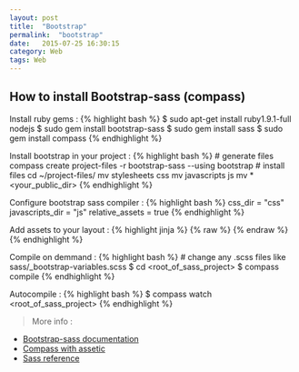 ```yaml
---
layout: post
title:  "Bootstrap"
permalink:  "bootstrap"
date:   2015-07-25 16:30:15
category: Web
tags: Web
---
```


## How to install Bootstrap-sass (compass)

Install ruby gems
: {% highlight bash %}
    $ sudo apt-get install ruby1.9.1-full nodejs
    $ sudo gem install bootstrap-sass
    $ sudo gem install sass
    $ sudo gem install compass
{% endhighlight %}

Install bootstrap in your project
: {% highlight bash %}
    # generate files
    compass create project-files -r bootstrap-sass --using bootstrap
    # install files
    cd ~/project-files/
    mv stylesheets css
    mv javascripts js
    mv * <your_public_dir>
{% endhighlight %}

Configure bootstrap sass compiler
: {% highlight bash %}
    css_dir = "css"
    javascripts_dir = "js"
    relative_assets = true
{% endhighlight %}


Add assets to your layout
: {% highlight jinja %}
{% raw %}
    <link href="{{ asset('css/styles.css') }}" rel="stylesheet" />
    <script src="{{ asset('js/bootstrap.min.js') }}"></script>
{% endraw %}
{% endhighlight %}


Compile on demmand
: {% highlight bash %}
    # change any .scss files like sass/_bootstrap-variables.scss
    $ cd <root_of_sass_project>
    $ compass compile
{% endhighlight %}

Autocompile
: {% highlight bash %}
    $ compass watch <root_of_sass_project>
{% endhighlight %}

> More info
: 
* [Bootstrap-sass documentation](https://github.com/twbs/bootstrap-sass)
* [Compass with assetic](http://alexandre-salome.fr/blog/Sass-Compass-Assetic-In-Ten-Minutes)
* [Sass reference](http://sass-lang.com/documentation/file.SASS_REFERENCE.html)
